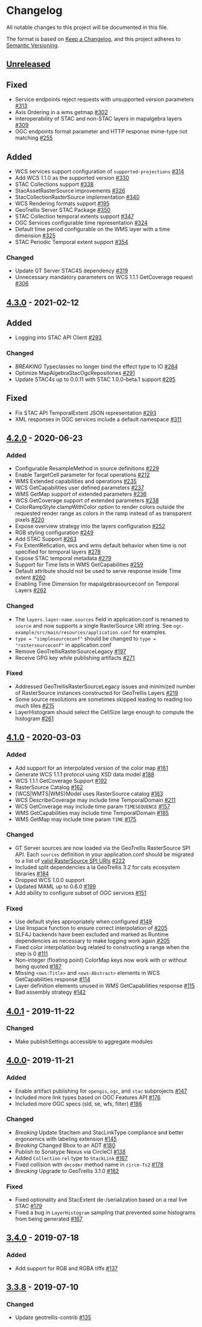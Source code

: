 # Changelog
All notable changes to this project will be documented in this file.

The format is based on [Keep a Changelog](https://keepachangelog.com/en/1.0.0/),
and this project adheres to [Semantic Versioning](https://semver.org/spec/v2.0.0.html).

## [Unreleased]

## Fixed
- Service endpoints reject requests with unsupported version parameters [#313](https://github.com/geotrellis/geotrellis-server/pull/313)
- Axis Ordering in a wms getmap [#302](https://github.com/geotrellis/geotrellis-server/issues/302)
- Interoperability of STAC and non-STAC layers in mapalgebra layers [#309](https://github.com/geotrellis/geotrellis-server/issues/309)
- OGC endpoints format parameter and HTTP response mime-type not matching [#255](https://github.com/geotrellis/geotrellis-server/issues/255)

## Added
- WCS services support configuration of `supported-projections` [#314](https://github.com/geotrellis/geotrellis-server/pull/314)
- Add WCS 1.1.0 as the supported version [#330](https://github.com/geotrellis/geotrellis-server/pull/330)
- STAC Collections support [#338](https://github.com/geotrellis/geotrellis-server/issues/338)
- StacAssetRasterSource improvements [#326](https://github.com/geotrellis/geotrellis-server/issues/326)
- StacCollectionRasterSource implementation [#340](https://github.com/geotrellis/geotrellis-server/issues/340)
- WCS Rendering formats support [#195](https://github.com/geotrellis/geotrellis-server/issues/195)
- GeoTrellis Server STAC Package [#350](https://github.com/geotrellis/geotrellis-server/issues/350)
- STAC Collection temporal extents support [#347](https://github.com/geotrellis/geotrellis-server/issues/347)
- OGC Services configurable time representation [#324](https://github.com/geotrellis/geotrellis-server/issues/324)
- Default time period configurable on the WMS layer with a time dimension [#325](https://github.com/geotrellis/geotrellis-server/issues/325)
- STAC Periodic Temporal extent support [#354](https://github.com/geotrellis/geotrellis-server/issues/354)

### Changed
- Update GT Server STAC4S dependency [#319](https://github.com/geotrellis/geotrellis-server/issues/319)
- Unnecessary mandatory parameters on WCS 1.1.1 GetCoverage request [#306](https://github.com/geotrellis/geotrellis-server/issues/306)

## [4.3.0] - 2021-02-12

## Added
- Logging into STAC API Client [#293](https://github.com/geotrellis/geotrellis-server/pull/293)

### Changed
- *BREAKING* Typeclasses no longer bind the effect type to IO [#284](https://github.com/geotrellis/geotrellis-server/pull/284)
- Optimize MapAlgebraStacOgcRepositories [#291](https://github.com/geotrellis/geotrellis-server/pull/291)
- Update STAC4s up to 0.0.11 with STAC 1.0.0-beta.1 support [#295](https://github.com/geotrellis/geotrellis-server/pull/295)

## Fixed
- Fix STAC API TemporalExtent JSON representation [#293](https://github.com/geotrellis/geotrellis-server/pull/293)
- XML responses in OGC services include a default namespace [#311](https://github.com/geotrellis/geotrellis-server/pull/311)

## [4.2.0] - 2020-06-23

### Added
- Configurable ResampleMethod in source definitions [#229](https://github.com/geotrellis/geotrellis-server/issues/229)
- Enable TargetCell parameter for focal operations [#212](https://github.com/geotrellis/geotrellis-server/issues/212)
- WMS Extended capabilities and operations [#235](https://github.com/geotrellis/geotrellis-server/issues/235)
- WCS GetCapabilities user defined parameters [#237](https://github.com/geotrellis/geotrellis-server/issues/237)
- WMS GetMap support of extended parameters [#236](https://github.com/geotrellis/geotrellis-server/issues/236)
- WCS GetCoverage support of extended parameters [#238](https://github.com/geotrellis/geotrellis-server/issues/238)
- ColorRampStyle.clampWithColor option to render colors outside the requested render range as colors in the ramp instead of as transparent pixels [#220](https://github.com/geotrellis/geotrellis-server/issues/220)
- Expose overview strategy into the layers configuration [#252](https://github.com/geotrellis/geotrellis-server/pull/252)
- RGB styling configuration [#249](https://github.com/geotrellis/geotrellis-server/issues/249)
- Add STAC Support [#263](https://github.com/geotrellis/geotrellis-server/pull/263)
- Fix ExtentRefication, wcs and wms default behavior when time is not specified for temporal layers [#278](https://github.com/geotrellis/geotrellis-server/pull/278)
- Expose STAC temporal metadata [#279](https://github.com/geotrellis/geotrellis-server/pull/279)
- Support for Time lists in WMS GetCapabilities [#259](https://github.com/geotrellis/geotrellis-server/issues/259)
- Default attribute should not be used to serve response inside Time extent [#260](https://github.com/geotrellis/geotrellis-server/issues/260)
- Enabling Time Dimension for mapalgebrasourceconf on Temporal Layers [#262](https://github.com/geotrellis/geotrellis-server/issues/262)

### Changed
- The `layers.layer-name.sources` field in application.conf is renamed to `source` and now supports a single RasterSource URI string. See `ogc-example/src/main/resources/application.conf` for examples. 
- `type = "simplesourceconf"` should be changed to `type = "rastersourceconf"` in application.conf
- Remove GeoTrellisRasterSourceLegacy [#197](https://github.com/geotrellis/geotrellis-server/issues/197)
- Receive GPG key while publishing artifacts [#271](https://github.com/geotrellis/geotrellis-server/pull/271)

### Fixed
- Addressed GeoTrellisRasterSourceLegacy issues and minimized number of RasterSource instances constructed for GeoTrellis Layers [#219](https://github.com/geotrellis/geotrellis-server/issues/219)
- Some source resolutions are sometimes skipped leading to reading too much tiles [#215](https://github.com/geotrellis/geotrellis-server/issues/215)
- LayerHistogram should select the CellSize large enough to compute the histogram [#261](https://github.com/geotrellis/geotrellis-server/pull/261)

## [4.1.0] - 2020-03-03

### Added
- Add support for an interpolated version of the color map [#161](https://github.com/geotrellis/geotrellis-server/issues/161)
- Generate WCS 1.1.1 protocol using XSD data model [#188](https://github.com/geotrellis/geotrellis-server/issues/188)
- WCS 1.1.1 GetCoverage Support [#192](https://github.com/geotrellis/geotrellis-server/issues/192)
- RasterSource Catalog [#162](https://github.com/geotrellis/geotrellis-server/issues/162)
- {WCS|WMTS|WMS}Model uses RasterSource catalog [#163](https://github.com/geotrellis/geotrellis-server/issues/163)
- WCS DescribeCoverage may include time TemporalDomain [#211](https://github.com/geotrellis/geotrellis-server/issues/211)
- WCS GetCoverage may include time param `TIMESEQUENCE` [#157](https://github.com/geotrellis/geotrellis-server/issues/157)
- WMS GetCapabilities may include time TemporalDomain [#185](https://github.com/geotrellis/geotrellis-server/issues/185)
- WMS GetMap may include time param `TIME` [#175](https://github.com/geotrellis/geotrellis-server/issues/175)

### Changed
- GT Server sources are now loaded via the GeoTrellis RasterSource SPI API. Each `sources` definition in your application.conf should be migrated to a list of [valid RasterSource SPI URIs](https://github.com/geotrellis/geotrellis-server/pull/222/commits/5937bf6022ba192eb8ab3a7cf28c6b08738fc56a) [#222](https://github.com/geotrellis/geotrellis-server/pull/222) 
- Included split dependencies a la GeoTrellis 3.2 for cats ecosystem libraries [\#184](https://github.com/geotrellis/geotrellis-server/pull/184)
- Dropped WCS 1.0.0 support
- Updated MAML up to 0.6.0 [#199](https://github.com/geotrellis/geotrellis-server/pull/199)
- Add ability to configure subset of OGC services [#151](https://github.com/geotrellis/geotrellis-server/issues/151)

### Fixed
- Use default styles appropriately when configured [#149](https://github.com/geotrellis/geotrellis-server/issues/149)
- Use linspace function to ensure correct interpolation of [#205](https://github.com/geotrellis/geotrellis-server/issues/205)
- SLF4J backends have been excluded and marked as Runtime dependencies as necessary to make logging work again [#205](https://github.com/geotrellis/geotrellis-server/issues/205)
- Fixed color interpolation bug related to constructing a range when the step is 0 [#111](https://github.com/geotrellis/geotrellis-server/issues/111)
- Non-integer (floating point) ColorMap keys now work with or without being quoted [#187](https://github.com/geotrellis/geotrellis-server/issues/187)
- Missing `<ows:Title>` and `<ows:Abstract>` elements in WCS GetCapabilities response [#114](https://github.com/geotrellis/geotrellis-server/issues/114) 
- Layer definition elements unused in WMS GetCapabilities response [#115](https://github.com/geotrellis/geotrellis-server/issues/115)
- Bad assembly strategy [#142](https://github.com/geotrellis/geotrellis-server/issues/142)

## [4.0.1] - 2019-11-22

### Changed
- Make publishSettings accessible to aggregate modules

## [4.0.0]- 2019-11-21

### Added
- Enable artifact publishing for `opengis`, `ogc`, and `stac` subprojects [\#147](https://github.com/geotrellis/geotrellis-server/pull/147)
- Included more link types based on OGC Features API [\#176](https://github.com/geotrellis/geotrellis-server/pull/176)
- Included more OGC specs (sld, se, wfs, filter) [#186](https://github.com/geotrellis/geotrellis-server/pull/186)

### Changed
- *Breaking* Update StacItem and StacLinkType compliance and better ergonomics with labeling extension [\#145](https://github.com/geotrellis/geotrellis-server/pull/145)
- *Breaking* Changed Bbox to an ADT [\#180](https://github.com/geotrellis/geotrellis-server/pull/180)
- Publish to Sonatype Nexus via CircleCI [#138](https://github.com/geotrellis/geotrellis-server/pull/138)
- Added `Collection` `rel` type to `StackLink` [#167](https://github.com/geotrellis/geotrellis-server/pull/167)
- Fixed collision with `decoder` method name in `circe-fs2` [#178](https://github.com/geotrellis/geotrellis-server/pull/178)
- *Breaking* Upgrade to GeoTrellis 3.1.0 [#182](https://github.com/geotrellis/geotrellis-server/pull/182)

### Fixed
- Fixed optionality and StacExtent de-/serialization based on a real live STAC [#179](https://github.com/geotrellis/geotrellis-server/pull/179)
- Fixed a bug in `LayerHistogram` sampling that prevented some histograms from being generated [\#167](https://github.com/geotrellis/geotrellis-server/pull/167)

## [3.4.0] - 2019-07-18
### Added
- Add support for RGB and RGBA tiffs [#137](https://github.com/geotrellis/geotrellis-server/pull/137)

## [3.3.8] - 2019-07-10
### Changed
- Update geotrellis-contrib [#135](https://github.com/geotrellis/geotrellis-server/pull/135)

[Unreleased]: https://github.com/geotrellis/geotrellis-server/compare/4.3.0...HEAD
[4.3.0]: https://github.com/geotrellis/geotrellis-server/compare/4.3.0...4.2.0
[4.2.0]: https://github.com/geotrellis/geotrellis-server/compare/4.2.0...4.1.0
[4.1.0]: https://github.com/geotrellis/geotrellis-server/compare/4.0.1...4.1.0
[4.0.1]: https://github.com/geotrellis/geotrellis-server/compare/4.0.0...4.0.1
[4.0.0]: https://github.com/geotrellis/geotrellis-server/compare/3.4.0...4.0.0
[3.4.0]: https://github.com/geotrellis/geotrellis-server/compare/3.3.8...3.4.0
[3.3.8]: https://github.com/geotrellis/geotrellis-server/compare/3.3.7...3.3.8
